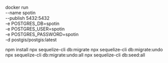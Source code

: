 docker run \
 --name spotin \
 --publish 5432:5432 \
 -e POSTGRES_DB=spotin \
 -e POSTGRES_USER=spotin \
 -e POSTGRES_PASSWORD=spotin \
 -d postgis/postgis:latest

npm install
npx sequelize-cli db:migrate
npx sequelize-cli db:migrate:undo
npx sequelize-cli db:migrate:undo:all
npx sequelize-cli db:seed:all
